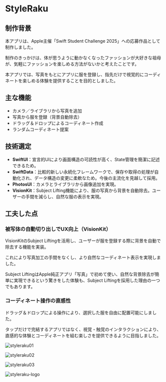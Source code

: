 # StyleRaku

## 制作背景

本アプリは、Apple主催「Swift Student Challenge 2025」への応募作品として制作しました。  

制作のきっかけは、体が思うように動かなくなったファッションが大好きな祖母が、気軽にファッションを楽しめる方法がないかと考えたことです。

本アプリでは、写真をもとにアプリに服を登録し、指先だけで視覚的にコーディネートを楽しめる体験を提供することを目的としました。

## 主な機能

- カメラ／ライブラリから写真を追加
- 写真から服を登録（背景自動除去）
- ドラッグ＆ドロップによるコーディネート作成
- ランダムコーディネート提案

## 技術選定

- **SwiftUI**：宣言的UIにより画面構造の可読性が高く、State管理を簡潔に記述できるため。
- **SwiftData**：比較的新しい永続化フレームワークで、保存や取得の処理が自動化され、データ構造の変更に柔軟なため。今後の主流化を見越して採用。
- **PhotosUI**：カメラとライブラリから画像追加を実現。
- **VisionKit**：Subject Lifting機能により、服の写真から背景を自動除去。ユーザーの手間を減らし、自然な服の表示を実現。

## **工夫した点**

### 被写体の自動切り出しでUX向上（VisionKit）

VisionKitのSubject Liftingを活用し、ユーザーが服を登録する際に背景を自動で除去する機能を実装。

これにより写真加工の手間をなくし、より自然なコーディネート表示を実現しました。

Subject LiftingはApple純正アプリ「写真」で初めて使い、自然な背景除去が簡単に実現できるという驚きをした体験も、Subject Liftingを採用した理由の一つでもあります。

### コーディネート操作の直感性

ドラッグ＆ドロップによる操作により、選択した服を自由に配置可能にしました。

タップだけで完結するアプリではなく、視覚・触覚のインタラクションにより、直感的な体験とコーディネートを組む楽しさを提供できるように目指しました。

![styleraku01](https://github.com/user-attachments/assets/52c8fb60-fbbe-4639-b0a6-8c340b66b019)

![styleraku02](https://github.com/user-attachments/assets/7c3d5cc6-e18c-4121-a8e5-c1afd33a05c3)

![styleraku03](https://github.com/user-attachments/assets/19daf43f-7615-4bda-b543-fcf8ef045748)

![styleraku-logo](https://github.com/user-attachments/assets/77279caf-411a-4ae0-8a59-125c85bce934)
